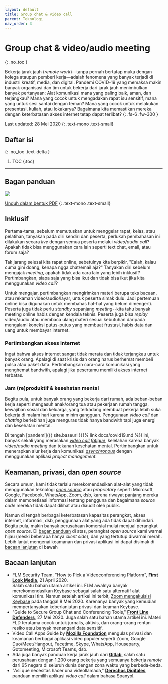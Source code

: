 ```yaml
---
layout: default
title: Group chat & video call
parent: Teknologi
nav_order: 3
---
```


# Group chat & video/audio meeting
{: .no_toc }

Bekerja jarak jauh (_remote work_)—tanpa pernah bertatap muka dengan kolega ataupun pemberi kerja—adalah fenomena yang banyak terjadi di industri kreatif, media, dan digital. Pandemi COVID-19 yang memaksa makin banyak organisasi dan tim untuk bekerja dari jarak jauh menimbulkan banyak pertanyaan: Alat komunikasi mana yang paling baik, aman, dan terjangkau?  Mana yang cocok untuk mengadakan rapat isu sensitif, mana yang untuk sesi santai dengan teman? Mana yang cocok untuk melakukan presentasi, kuliah, atau lokakarya? Bagaimana kita memastikan mereka dengan keterbatasan akses internet tetap dapat terlibat?
{: .fs-6 .fw-300 }

Last updated: 28 Mei 2020
{: .text-mono .text-small}

## Daftar isi
{: .no_toc .text-delta }

1. TOC
{:toc}

---

## Bagan panduan
![](https://www.perintis.or.id/wp-content/uploads/2020/05/MemilihGroupChatConferencing.png)

[Unduh dalam bentuk PDF](https://www.perintis.or.id/wp-content/uploads/2020/05/MemilihGroupChatConferencing.pdf)
{: .text-mono .text-small}

## Inklusif

Pertama-tama, sebelum memutuskan untuk menggelar rapat, kelas, atau pelatihan, tanyakan pada diri sendiri dan peserta, perlukah pembahasan ini dilakukan secara _live_ dengan semua peserta melalui _video/audio call_? Apakah tidak bisa menggunakan cara lain seperti text chat, email, atau forum saja?

Tak jarang selesai kita rapat online, sebetulnya kita berpikir, "Ealah, kalau cuma gini doang, kenapa ngga chat/email aja?" Tanyakan diri sebelum mengajak _meeting_, apakah tidak ada cara lain yang lebih inklusif? Pertimbangkan, siapa saja yang bisa ikut dan tidak bisa ikut jika kita menggunakan _video call_?

 Untuk mengajar, pertimbangkan mengirimkan materi berupa teks bacaan, atau rekaman video/audio/layar, untuk peserta simak dulu. Jadi pertemuan online bisa digunakan untuk membahas hal-hal yang belum dimengerti. Peserta juga tidak perlu _standby_ sepanjang _meeting_--kita tahu banyak meeting online habis dengan kendala teknis. Peserta juga bisa _replay_ video/audio atau membaca ulang materi sesuai kebutuhan daripada mengalami koneksi putus-putus yang membuat frustasi, habis data dan uang untuk membayar internet.

### Pertimbangkan akses internet

Ingat bahwa akses internet sangat tidak merata dan tidak terjangkau untuk banyak orang. Apalagi di saat krisis dan orang harus berhemat membeli pulsa atau paket data. Pertimbangkan cara-cara komunikasi yang menghemat bandwith, apalagi jika pesertamu memiliki akses internet terbatas.

### Jam (re)produktif & kesehatan mental

Begitu pula, untuk banyak orang yang bekerja dari rumah, ada beban-beban kerja seperti mengasuh anak/orang tua atau pekerjaan rumah tangga, kewajiban sosial dan keluarga, yang terkadang membuat pekerja lebih suka bekerja di malam hari karena minim gangguan. Penggunaan _video call_ dan _chatting_ berlebihan juga menguras tidak hanya bandwith tapi juga energi dan kesehatan mental.

Di tengah [pandemi]({{ site.baseurl }}{% link docs/covid19.md %}) ini, banyak sekali yang merasakan [_video call fatigue_](https://www.nationalgeographic.com/science/2020/04/coronavirus-zoom-fatigue-is-taxing-the-brain-here-is-why-that-happens/), kelelahan karena banyak _video/audio meeting_ dan tekanan kesehatan mental. Pertimbangkan untuk menerapkan alur kerja dan komunikasi [_asynchronous_](https://about.gitlab.com/company/culture/all-remote/asynchronous/) dengan menggunakan aplikasi _project management_.

## Keamanan, privasi, dan _open source_

Secara umum, kami tidak terlalu merekomendasikan alat-alat yang tidak menggunakan teknologi [_open source_](https://en.wikipedia.org/wiki/Open_source) atau _proprietary_ seperti Microsoft, Google, Facebook, WhatsApp, Zoom, dsb, karena riwayat panjang mereka dalam memonetisasi informasi tentang pengguna dan bagaimana _source code_ mereka tidak dapat dilihat atau diaudit oleh publik.

Namun di tengah berbagai keterbatasan kapasitas perangkat, akses internet, informasi, dsb, penggunaan alat yang ada tidak dapat dihindari. Begitu pula, makin banyak perusahaan komersial mulai menjual perangkat _open source_. Di [bagan panduan](#bagan-panduan) di atas, perangkat _open source_ kami warnai hijau (meski beberapa hanya _client side_), dan yang tertutup diwarnai merah. Lebih lanjut mengenai keamanan dan privasi aplikasi ini dapat disimak di [bacaan lanjutan](#bacaan-lanjutan) di bawah

## Bacaan lanjutan

* FLM Security Team, "How to Pick a Videoconferencing Platform", **[First Look Media](https://code.firstlook.media/how-to-pick-a-video-conferencing-platform)**, 21 April 2020.  
Salah satu bahan utama artikel ini. FLM awalnya banyak merekomendasikan Keybase sebagai salah satu alternatif alat komunikasi tim. Namun setelah artikel ini terbit, [Zoom mengakuisisi Keybase](https://keybase.io/blog/keybase-joins-zoom) pada tanggal 8 Mei 2020. Karenanya banyak yang kemudian mempertanyakan keberlanjutan privasi dan keaman Keybase.
* "Guide to Secure Group Chat and Conferencing Tools," **[Front Line Defenders](https://www.frontlinedefenders.org/en/resource-publication/guide-secure-group-chat-and-conferencing-tools)**, 27 Mei 2020.
Juga salah satu bahan utama artikel ini. Materi FLD terutama cocok untuk jurnalis, aktivis, dan orang-orang rentan resiko atau banyak menangani data sensitif.
* Video Call Apps Guide by **[Mozilla Foundation](https://foundation.mozilla.org/en/privacynotincluded/categories/video-call-apps/)** mengulas privasi dan keamanan berbagai aplikasi video populer seperti Zoom, Google Duo/Meet/Hangout, Facetime, Skype, WhatsApp, Houseparty, Gotomeeting, Microsoft Teams, dsb.
* Ada juga banyak panduan kerja jarak jauh dari **[Gitlab](https://about.gitlab.com/company/culture/all-remote/guide/)**, salah satu perusahaan dengan 1.200 orang pekerja yang semuanya bekerja _remote_ dari 65 negara di seluruh dunia dengan zona waktu yang berbeda-beda.
* "Así que necesitas hacer una videollamada," **[Derechos Digitales](https://www.derechosdigitales.org/videollamada/)**, panduan memilih aplikasi _video call_ dalam bahasa Spanyol.
